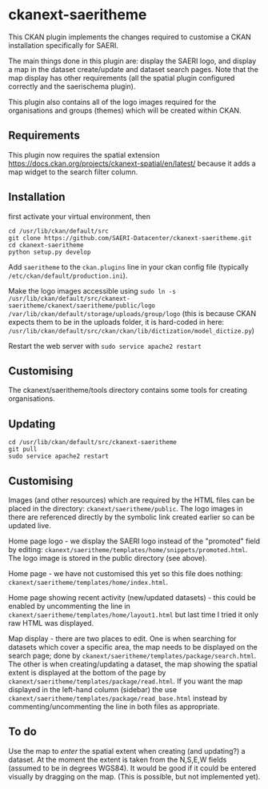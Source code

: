# ckanext-saeritheme

This CKAN plugin implements the changes required to customise a CKAN installation specifically for SAERI.

The main things done in this plugin are: display the SAERI logo, and display a map in the dataset create/update and dataset search pages. Note that the map display has other requirements (all the spatial plugin configured correctly and the saerischema plugin).

This plugin also contains all of the logo images required for the organisations and groups (themes) which will be created within CKAN.

## Requirements

This plugin now requires the spatial extension
https://docs.ckan.org/projects/ckanext-spatial/en/latest/
because it adds a map widget to the search filter column.

## Installation

first activate your virtual environment, then
```
cd /usr/lib/ckan/default/src
git clone https://github.com/SAERI-Datacenter/ckanext-saeritheme.git
cd ckanext-saeritheme
python setup.py develop
```

Add `saeritheme` to the `ckan.plugins` line in your ckan config file (typically `/etc/ckan/default/production.ini`).

Make the logo images accessible
using `sudo ln -s /usr/lib/ckan/default/src/ckanext-saeritheme/ckanext/saeritheme/public/logo /var/lib/ckan/default/storage/uploads/group/logo`
(this is because CKAN expects them to be in the uploads folder, 
it is hard-coded in here: `/usr/lib/ckan/default/src/ckan/ckan/lib/dictization/model_dictize.py`)

Restart the web server with `sudo service apache2 restart`

## Customising

The ckanext/saeritheme/tools directory contains some tools for creating organisations.

## Updating

```
cd /usr/lib/ckan/default/src/ckanext-saeritheme
git pull
sudo service apache2 restart
```

## Customising

Images (and other resources) which are required by the HTML files can be placed in the directory: `ckanext/saeritheme/public`.  The logo images in there are referenced directly by the symbolic link created earlier so can be updated live.

Home page logo - we display the SAERI logo instead of the "promoted" field by editing: `ckanext/saeritheme/templates/home/snippets/promoted.html`. The logo image is stored in the public directory (see above).

Home page - we have not customised this yet so this file does nothing: `ckanext/saeritheme/templates/home/index.html`.

Home page showing recent activity (new/updated datasets) - this could be enabled by uncommenting the line in `ckanext/saeritheme/templates/home/layout1.html` but last time I tried it only raw HTML was displayed.

Map display - there are two places to edit. One is when searching for datasets which cover a specific area, the map needs to be displayed on the search page; done by `ckanext/saeritheme/templates/package/search.html`. The other is when creating/updating a dataset, the map showing the spatial extent is displayed at the bottom of the page by `ckanext/saeritheme/templates/package/read.html`. If you want the map displayed in the left-hand column (sidebar) the use `ckanext/saeritheme/templates/package/read_base.html` instead by commenting/uncommenting the line in both files as appropriate.

## To do

Use the map to _enter_ the spatial extent when creating (and updating?) a dataset. At the moment the extent is taken from the N,S,E,W fields (assumed to be in degrees WGS84). It would be good if it could be entered visually by dragging on the map. (This is possible, but not implemented yet).
